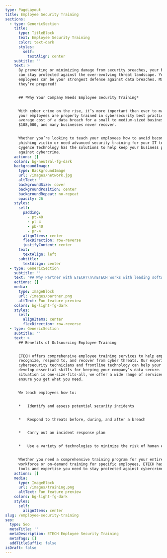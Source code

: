 ```yaml
---
type: PageLayout
title: Employee Security Training
sections:
  - type: GenericSection
    title:
      type: TitleBlock
      text: Employee Security Training
      color: text-dark
      styles:
        self:
          textAlign: center
    subtitle: ''
    text: >
      By preventing or minimizing damage from security breaches, your business
      can stay protected against the ever-evolving threat landscape. Your
      employees can be your strongest defense against data breaches. Make sure
      they’re prepared!


      ## *Why Your Company Needs Employee Security Training*


      With cyber crime on the rise, it’s more important than ever to make sure
      your employees are properly trained in cybersecurity best practices. The
      average cost of a data breach for a small to medium-sized business is
      $108,000, and many businesses never recover.


      Whether you’re looking to teach your employees how to avoid becoming a
      phishing victim or need advanced security training for your IT team,
      Cygence Technology has the solutions to help keep your business protected
      against cybercrime.
    actions: []
    colors: bg-neutral-fg-dark
    backgroundImage:
      type: BackgroundImage
      url: /images/network.jpg
      altText: ''
      backgroundSize: cover
      backgroundPosition: center
      backgroundRepeat: no-repeat
      opacity: 26
    styles:
      self:
        padding:
          - pt-40
          - pl-4
          - pb-40
          - pr-4
        alignItems: center
        flexDirection: row-reverse
        justifyContent: center
      text:
        textAlign: left
      subtitle:
        textAlign: center
  - type: GenericSection
    subtitle: ''
    text: "## Why Partner with ETECH?\n\nETECH works with leading software systems to simplify employee awareness training. Using our advanced training portal, your employees can grow confident in their ability to fully utilize every technology tool available to them while using safe practices that enhance business security. We employ video training, written instructions, and live events together to help every employee learn in the most accessible format for them.\_\n\nWith customized training courses, ongoing support, and a wealth of resources at your disposal, we can help you create a strong cybersecurity foundation for your business. Our team of IT experts can help you create an employee training curriculum that covers the most important topics and then some.\n\nETECH offers:\n\n*   In-depth cybersecurity curriculum\n\n*   Rapid response and resolution services\n\n*   Ongoing support and follow-up to ensure your business remains protected\n\nWith ETECH's expertise, you can rest assured knowing that your employees are prepared for and able to respond quickly and effectively to a cyber incident. Contact us today to learn more about our Employee Training services!\n"
    actions: []
    media:
      type: ImageBlock
      url: /images/partner.png
      altText: Fun feature preview
    colors: bg-light-fg-dark
    styles:
      self:
        alignItems: center
        flexDirection: row-reverse
  - type: GenericSection
    subtitle: ''
    text: >
      ## Benefits of Outsourcing Employee Training


      ETECH offers comprehensive employee training services to help employees
      recognize, respond to, and recover from cyber threats. Our experienced
      cybersecurity technicians and frontline technology can help your employees
      develop essential skills for keeping your company’s data secure. Since no
      situation is one-size-fits-all, we offer a wide range of services to
      ensure you get what you need.


      We teach employees how to:


      *   Identify and assess potential security incidents


      *   Respond to threats before, during, and after a breach


      *   Carry out an incident response plan


      *   Use a variety of technologies to minimize the risk of human error


      Whether you need a comprehensive training program for your entire
      workforce or on-demand training for specific employees, ETECH has the
      tools and expertise you need to stay protected against cybercrime.
    actions: []
    media:
      type: ImageBlock
      url: /images/training.png
      altText: Fun feature preview
    colors: bg-light-fg-dark
    styles:
      self:
        alignItems: center
slug: /employee-security-training
seo:
  type: Seo
  metaTitle: ''
  metaDescription: ETECH Employee Security Training
  metaTags: []
  addTitleSuffix: false
isDraft: false
---
```

